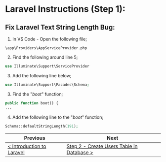# Laravel Instructions (Step 1):

## Fix Laravel Text String Length Bug:

1. In VS Code - Open the following file;

```
\app\Providers\AppServiceProvider.php
```

2. Find the following around line 5;

```PHP
use Illuminate\Support\ServiceProvider
```

3. Add the following line below;

```PHP
use Illuminate\Support\Facades\Schema;
```

3. Find the "_boot_" function;

```PHP
public function boot() {
...
```

4. Add the following line to the "_boot_" function;

```PHP
Schema::defaultStringLength(191);
```


| Previous | Next |
| -------- | ---- |
| [< Introduction to Laravel](laravel-intro.md) | [Step 2 - Create Users Table in Database >](laravel-2.md) |